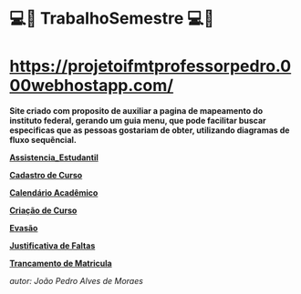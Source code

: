 # 💻📗 TrabalhoSemestre 💻📗
# https://projetoifmtprofessorpedro.000webhostapp.com/

**Site criado com proposito de auxiliar a pagina de mapeamento do instituto federal, gerando um guia menu, que pode facilitar buscar especificas que as pessoas gostariam de obter, utilizando diagramas de fluxo sequêncial.**
 
**[Assistencia_Estudantil ](https://github.com/joomoraes/TrabalhoSemestre/tree/master/front_endProject/_acesso/assistencia_estudantil)**

**[Cadastro de Curso](https://github.com/joomoraes/TrabalhoSemestre/tree/master/front_endProject/_acesso/cadastro_curso)**

**[Calendário Acadêmico](https://github.com/joomoraes/TrabalhoSemestre/tree/master/front_endProject/_acesso/calendario_academico)**

**[Criação de Curso](https://github.com/joomoraes/TrabalhoSemestre/tree/master/front_endProject/_acesso/criacao_curso)**

**[Evasão](https://github.com/joomoraes/TrabalhoSemestre/tree/master/front_endProject/_acesso/evasao)**

**[Justificativa de Faltas](https://github.com/joomoraes/TrabalhoSemestre/tree/master/front_endProject/_acesso/justificativa_falta)**

**[Trancamento de Matricula](https://github.com/joomoraes/TrabalhoSemestre/tree/master/front_endProject/_acesso/trancamento_matricula)**

*autor: João Pedro Alves de Moraes*
